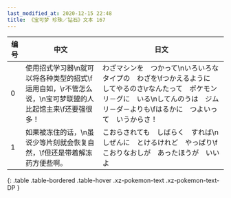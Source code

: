 ```yaml
---
last_modified_at: 2020-12-15 22:48
title: 《宝可梦 珍珠／钻石》文本 167
---
```

| 编号 | 中文 | 日文 |
| ---- | ---- | ---- |
| 0 | 使用招式学习器\n就可以将各种类型的招式\f运用自如，\r不管怎么说，\n宝可梦联盟的人比起馆主来\f还要强很多！ | わざマシンを　つかって\nいろいろな　タイプの　わざを\fつかえるように　してやるのさ\rなんたって　ポケモンリ－グに　いる\nしてんのうは　ジムリ－ダ－よりも\fはるかに　つよいって　いうからさ！ |
| 1 | 如果被冻住的话，\n虽说少等片刻就会恢复自然，\f但还是带着解冻药方便些啊。 | こおらされても　しばらく　すれば\nしぜんに　とけるけれど　やっぱり\fこおりなおしが　あったほうが　いいよ |
{: .table .table-bordered .table-hover .xz-pokemon-text .xz-pokemon-text-DP }